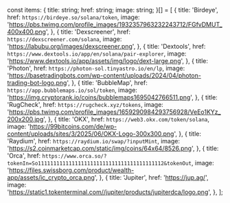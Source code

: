 const items: {
title: string;
href: string;
image: string;
}[] = [
{
title: 'Birdeye',
href: `https://birdeye.so/solana/token`,
image:
'https://pbs.twimg.com/profile_images/1932357963232243712/FGfvDMUT_400x400.png',
},
{
title: 'Dexscreener',
href: `https://dexscreener.com/solana`,
image: 'https://labubu.org/images/dexscreener.png',
},
{
title: 'Dextools',
href: `https://www.dextools.io/app/en/solana/pair-explorer`,
image: 'https://www.dextools.io/app/assets/img/logo/dext-large.png',
},
{
title: 'Photon',
href: `https://photon-sol.tinyastro.io/en/lp`,
image:
'https://basetradingbots.com/wp-content/uploads/2024/04/photon-trading-bot-logo.png',
},
{
title: 'BubbleMap',
href: `https://app.bubblemaps.io/sol/token`,
image: 'https://img.cryptorank.io/coins/bubblemaps1695042766511.png',
},
{
title: 'RugCheck',
href: `https://rugcheck.xyz/tokens`,
image:
'https://pbs.twimg.com/profile_images/1659290984293756928/VeEo1KYz_200x200.jpg',
},
{
title: 'OKX',
href: `https://web3.okx.com/token/solana`,
image:
'https://99bitcoins.com/de/wp-content/uploads/sites/3/2025/06/OKX-Logo-300x300.png',
},
{
title: 'Raydium',
href: `https://raydium.io/swap/?inputMint`,
image: 'https://s2.coinmarketcap.com/static/img/coins/64x64/8526.png',
},
{
title: 'Orca',
href: `https://www.orca.so/?tokenIn=So11111111111111111111111111111111111111112&tokenOut`,
image:
'https://files.swissborg.com/product/wealth-app/assets/ic_crypto_orca.png',
},
{
title: 'Jupiter',
href: 'https://jup.ag/',
image:
'https://static1.tokenterminal.com//jupiter/products/jupiterdca/logo.png',
},
];
